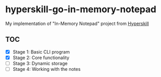 # hyperskill-go-in-memory-notepad

My implementation of "In-Memory Notepad" project from [Hyperskill][hyperskill]

## TOC

- [x] Stage 1: Basic CLI program
- [x] Stage 2: Core functionality
- [ ] Stage 3: Dynamic storage
- [ ] Stage 4: Working with the notes

[hyperskill]: https://hyperskill.org/
